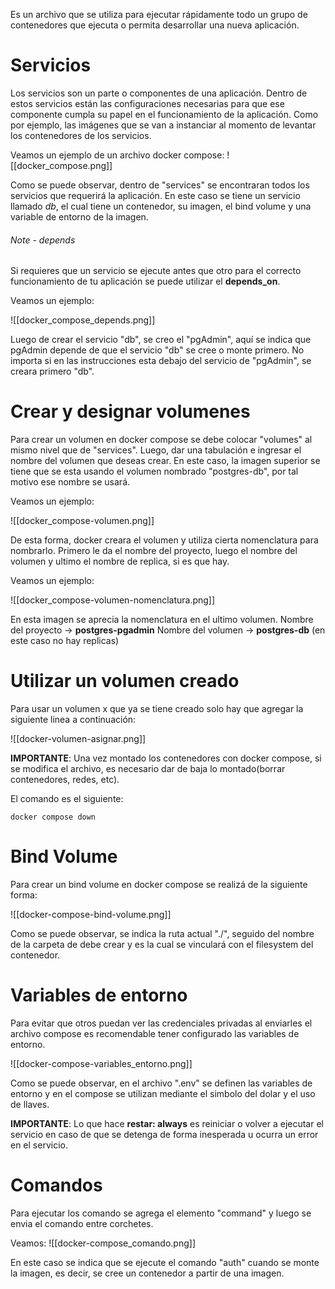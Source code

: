 Es un archivo que se utiliza para ejecutar rápidamente todo un grupo de contenedores que ejecuta o permita desarrollar una nueva aplicación.



# Servicios
Los servicios son un parte o componentes de una aplicación. Dentro de estos servicios están las configuraciones necesarias para que ese componente cumpla su papel en el funcionamiento de la aplicación. Como por ejemplo, las imágenes que se van a instanciar al momento de levantar los contenedores de los servicios.

Veamos un ejemplo de un archivo docker compose:
![[docker_compose.png]]

Como se puede observar, dentro de "services" se encontraran todos los servicios que requerirá la aplicación. En este caso se tiene un servicio llamado *db*, el cual tiene un contenedor, su imagen, el bind volume y una variable de entorno de la imagen.

###### Note - depends
Si requieres que un servicio se ejecute antes que otro para el correcto funcionamiento de tu aplicación se puede utilizar el **depends_on**.

Veamos un ejemplo:

![[docker_compose_depends.png]]

Luego de crear el servicio "db", se creo el "pgAdmin", aquí se indica que pgAdmin depende de que el servicio "db" se cree o monte primero. No importa si en las instrucciones esta debajo del servicio de "pgAdmin", se creara primero "db".

# Crear y designar volumenes
Para crear un volumen en docker compose se debe colocar "volumes" al mismo nivel que de "services". Luego, dar una tabulación e ingresar el nombre del volumen que deseas crear. En este caso, la imagen superior se tiene que se esta usando el volumen nombrado "postgres-db", por tal motivo ese nombre se usará.

Veamos un ejemplo:

![[docker_compose-volumen.png]]

De esta forma, docker creara el volumen y utiliza cierta nomenclatura para nombrarlo.
Primero le da el nombre del proyecto, luego el nombre del volumen y ultimo el nombre de replica, si es que hay.

Veamos un ejemplo:

![[docker_compose-volumen-nomenclatura.png]]

En esta imagen se aprecia la nomenclatura en el ultimo volumen.
Nombre del proyecto -> **postgres-pgadmin**
Nombre del volumen -> **postgres-db**
(en este caso no hay replicas)

# Utilizar un volumen creado
Para usar un volumen x que ya se tiene creado solo hay que agregar la siguiente linea a continuación:

![[docker-volumen-asignar.png]]

**IMPORTANTE**: Una vez montado los contenedores con docker compose, si se modifica el archivo, es necesario dar de baja lo montado(borrar contenedores, redes, etc). 

El comando es el siguiente:
```Docker
docker compose down
```

# Bind Volume
Para crear un bind volume en docker compose se realizá de la siguiente forma:

![[docker-compose-bind-volume.png]]

Como se puede observar, se indica la ruta actual "./", seguido del nombre de la carpeta de debe crear y es la cual se vinculará con el filesystem del contenedor.

# Variables de entorno
Para evitar que otros puedan ver las credenciales privadas al enviarles el archivo compose es recomendable tener configurado las variables de entorno.

![[docker-compose-variables_entorno.png]]

Como se puede observar, en el archivo ".env" se definen las variables de entorno y en el compose se utilizan mediante el simbolo del dolar y el uso de llaves.

**IMPORTANTE**: Lo que hace **restar: always** es reiniciar o volver a ejecutar el servicio en caso de que se detenga de forma inesperada u ocurra un error en el servicio.

# Comandos
Para ejecutar los comando se agrega el elemento "command" y luego se envia el comando entre corchetes.

Veamos:
![[docker-compose_comando.png]]

En este caso se indica que se ejecute el comando "auth" cuando se monte la imagen, es decir, se cree un contenedor a partir de una imagen.
